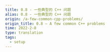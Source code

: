 ```yaml
---
title: 0.8 - 一些典型的 C++ 问题
alias: 0.8 - 一些典型的 C++ 问题
origin: /a-few-common-cpp-problems/
origin_title: 0.8 — A few common C++ problems
time: 2022-2-8
type: translation
tags:
  - setup
---
```

